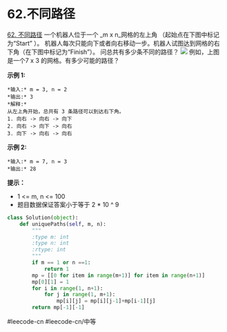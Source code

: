 # 62.不同路径
  [62. 不同路径](https://leetcode-cn.com/problems/unique-paths/) 
一个机器人位于一个 _m x n_网格的左上角 （起始点在下图中标记为“Start” ）。
机器人每次只能向下或者向右移动一步。机器人试图达到网格的右下角（在下图中标记为“Finish”）。
问总共有多少条不同的路径？
![](62.%E4%B8%8D%E5%90%8C%E8%B7%AF%E5%BE%84/robot_maze.png)
例如，上图是一个7 x 3 的网格。有多少可能的路径？
 
**示例 1:**
```
*输入:* m = 3, n = 2
*输出:* 3
*解释:*
从左上角开始，总共有 3 条路径可以到达右下角。
1. 向右 -> 向右 -> 向下
2. 向右 -> 向下 -> 向右
3. 向下 -> 向右 -> 向右
```
**示例 2:**
```
*输入:* m = 7, n = 3
*输出:* 28
```
**提示：**
* 1 <= m, n <= 100
* 题目数据保证答案小于等于 2 * 10 ^ 9

```python
class Solution(object):
    def uniquePaths(self, m, n):
        """
        :type m: int
        :type n: int
        :rtype: int
        """
        if m == 1 or n ==1:
            return 1
        mp = [[0 for item in range(m+1)] for item in range(n+1)]
        mp[0][1] = 1
        for i in range(1, n+1):
            for j in range(1, m+1):
                mp[i][j] = mp[i][j-1]+mp[i-1][j]
        return mp[-1][-1]
```

#leecode-cn #leecode-cn/中等